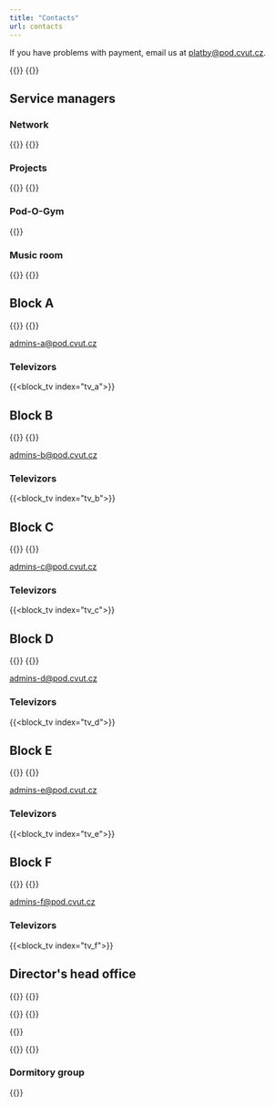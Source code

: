```yaml
---
title: "Contacts"
url: contacts
---
```

If you have problems with payment, email us at <platby@pod.cvut.cz>.

{{<contact index="chairman" role="Chairman">}}
{{<contact index="vice_chairman" role="Vicechairman">}}

## Service managers
### Network

{{<contact index="system_admin" role="System administrator">}}
{{<contact index="network_admin" role="Network administrator">}}

### Projects

{{<contact index="project_admin" role="Project manager">}}
{{<contact index="project_admin_deputy" role="Deputy project manager">}}

### Pod-O-Gym

{{<contact index="gym_admin" role="Pod-O-Gym manager">}}

### Music room

{{<contact index="music_room_admin" role="Music room manager">}}
{{<contact index="music_room_admin_deputy" role="Deputy music room manager">}}

## Block A

{{<contact index="blok_a_admin" role="Block A administrator">}}
{{<contact index="blok_a_admin_deputy" role="Deputy block A administrator">}}

<admins-a@pod.cvut.cz>

### Televizors

{{<block_tv index="tv_a">}}

## Block B

{{<contact index="blok_b_admin" role="Block B administrator">}}
{{<contact index="blok_b_admin_deputy" role="Deputy block B administrator">}}

<admins-b@pod.cvut.cz>

### Televizors

{{<block_tv index="tv_b">}}

## Block C

{{<contact index="blok_c_admin" role="Block C administrator">}}
{{<contact index="blok_c_admin_deputy" role="Deputy block C administrator">}}

<admins-c@pod.cvut.cz>

### Televizors

{{<block_tv index="tv_c">}}

## Block D

{{<contact index="blok_d_admin" role="Block D administrator">}}
{{<contact index="blok_d_admin_deputy" role="Deputy block D administrator">}}

<admins-d@pod.cvut.cz>

### Televizors

{{<block_tv index="tv_d">}}

## Block E

{{<contact index="blok_e_admin" role="Block E administrator">}}
{{<contact index="blok_e_admin_deputy" role="Deputy block E administrator">}}

<admins-e@pod.cvut.cz>

### Televizors

{{<block_tv index="tv_e">}}

## Block F

{{<contact index="blok_f_admin" role="Block F administrator">}}
{{<contact index="blok_f_admin_deputy" role="Deputy block F administrator">}}

<admins-f@pod.cvut.cz>

### Televizors

{{<block_tv index="tv_f">}}

## Director's head office

{{<contact index="printer_manager" role="Printer manager">}}
{{<contact index="printer_manager_deputy" role="Deputy printer manager">}}

{{<contact index="lab_manager" role="Pod-O-Lab manager">}}
{{<contact index="lab_manager_deputy" role="Deputy Pod-O-Lab manager">}}

{{<contact index="bike_room_manager" role="Bike room manager">}}

{{<contact index="pc_room_manager" role="PC room manager">}}
{{<contact index="hr_manager" role="HR manager">}}

### Dormitory group

{{<contact index="dormitory_group_manager" role="Head of dormitory group">}}